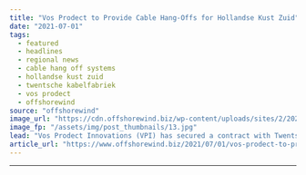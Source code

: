 ```yaml
---
title: "Vos Prodect to Provide Cable Hang-Offs for Hollandse Kust Zuid"
date: "2021-07-01"
tags: 
  - featured
  - headlines
  - regional news
  - cable hang off systems
  - hollandse kust zuid
  - twentsche kabelfabriek
  - vos prodect
  - offshorewind
source: "offshorewind"
image_url: "https://cdn.offshorewind.biz/wp-content/uploads/sites/2/2021/07/01083503/Vos-Prodect-to-provide-cable-hang-off-system-for-Hollandse-Kust-Zuid.jpg"
image_fp: "/assets/img/post_thumbnails/13.jpg"
lead: "Vos Prodect Innovations (VPI) has secured a contract with Twentsche Kabelfabriek (TKF) to supply"
article_url: "https://www.offshorewind.biz/2021/07/01/vos-prodect-to-provide-cable-hang-offs-for-hollandse-kust-zuid/"
---
```


---
